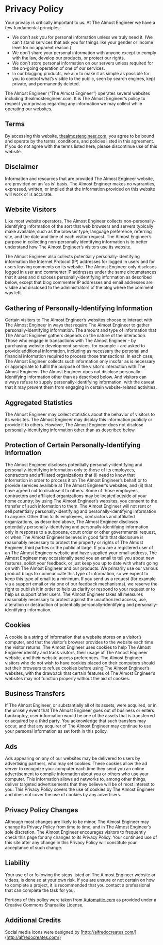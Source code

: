 # Privacy Policy

Your privacy is critically important to us. At The Almost Engineer we have a few fundamental principles:

*   We don’t ask you for personal information unless we truly need it. (We can’t stand services that ask you for things like your gender or income level for no apparent reason.)
*   We don’t share your personal information with anyone except to comply with the law, develop our products, or protect our rights.
*   We don’t store personal information on our servers unless required for the on-going operation of one of our services.
*   In our blogging products, we aim to make it as simple as possible for you to control what’s visible to the public, seen by search engines, kept private, and permanently deleted.

The Almost Engineer (“The Almost Engineer”) operates several websites including thealmostengineer.com. It is The Almost Engineer’s policy to respect your privacy regarding any information we may collect while operating our websites.

## Terms

By accessing this website, [thealmostengineer.com](http://thealmostengineer.com), you agree to be bound and operate by the terms, conditions, and policies listed in this agreement. If you do not agree with the terms listed here, please discontinue use of this website.

## Disclaimer

Information and resources that are provided The Almost Engineer website, are provided on an 'as is' basis. The Almost Engineer makes no warranties, expressed, written, or implied that the information provided on this website will work or is accurate.

## Website Visitors

Like most website operators, The Almost Engineer collects non-personally-identifying information of the sort that web browsers and servers typically make available, such as the browser type, language preference, referring site, and the date and time of each visitor request. The Almost Engineer’s purpose in collecting non-personally identifying information is to better understand how The Almost Engineer’s visitors use its website.

The Almost Engineer also collects potentially personally-identifying information like Internet Protocol (IP) addresses for logged in users and for users leaving comments on its website. The Almost Engineer only discloses logged in user and commenter IP addresses under the same circumstances that it uses and discloses personally-identifying information as described below, except that blog commenter IP addresses and email addresses are visible and disclosed to the administrators of the blog where the comment was left.

## Gathering of Personally-Identifying Information

Certain visitors to The Almost Engineer’s websites choose to interact with The Almost Engineer in ways that require The Almost Engineer to gather personally-identifying information. The amount and type of information that The Almost Engineer gathers depends on the nature of the interaction. Those who engage in transactions with The Almost Engineer – by purchasing website development services, for example – are asked to provide additional information, including as necessary the personal and financial information required to process those transactions. In each case, The Almost Engineer collects such information only insofar as is necessary or appropriate to fulfill the purpose of the visitor’s interaction with The Almost Engineer. The Almost Engineer does not disclose personally-identifying information other than as described below. And visitors can always refuse to supply personally-identifying information, with the caveat that it may prevent them from engaging in certain website-related activities.

## Aggregated Statistics

The Almost Engineer may collect statistics about the behavior of visitors to its websites. The Almost Engineer may display this information publicly or provide it to others. However, The Almost Engineer does not disclose personally-identifying information other than as described below.

## Protection of Certain Personally-Identifying Information

The Almost Engineer discloses potentially personally-identifying and personally-identifying information only to those of its employees, contractors and affiliated organizations that (i) need to know that information in order to process it on The Almost Engineer’s behalf or to provide services available at The Almost Engineer’s websites, and (ii) that have agreed not to disclose it to others. Some of those employees, contractors and affiliated organizations may be located outside of your home country; by using The Almost Engineer’s websites, you consent to the transfer of such information to them. The Almost Engineer will not rent or sell potentially personally-identifying and personally-identifying information to anyone. Other than to its employees, contractors and affiliated organizations, as described above, The Almost Engineer discloses potentially personally-identifying and personally-identifying information only in response to a subpoena, court order or other governmental request, or when The Almost Engineer believes in good faith that disclosure is reasonably necessary to protect the property or rights of The Almost Engineer, third parties or the public at large. If you are a registered user of an The Almost Engineer website and have supplied your email address, The Almost Engineer may occasionally send you an email to tell you about new features, solicit your feedback, or just keep you up to date with what’s going on with The Almost Engineer and our products. We primarily use our various product blogs to communicate this type of information, so we expect to keep this type of email to a minimum. If you send us a request (for example via a support email or via one of our feedback mechanisms), we reserve the right to publish it in order to help us clarify or respond to your request or to help us support other users. The Almost Engineer takes all measures reasonably necessary to protect against the unauthorized access, use, alteration or destruction of potentially personally-identifying and personally-identifying information.

## Cookies

A cookie is a string of information that a website stores on a visitor’s computer, and that the visitor’s browser provides to the website each time the visitor returns. The Almost Engineer uses cookies to help The Almost Engineer identify and track visitors, their usage of The Almost Engineer website, and their website access preferences. The Almost Engineer visitors who do not wish to have cookies placed on their computers should set their browsers to refuse cookies before using The Almost Engineer’s websites, with the drawback that certain features of The Almost Engineer’s websites may not function properly without the aid of cookies.

## Business Transfers

If The Almost Engineer, or substantially all of its assets, were acquired, or in the unlikely event that The Almost Engineer goes out of business or enters bankruptcy, user information would be one of the assets that is transferred or acquired by a third party. You acknowledge that such transfers may occur, and that any acquirer of The Almost Engineer may continue to use your personal information as set forth in this policy.

## Ads

Ads appearing on any of our websites may be delivered to users by advertising partners, who may set cookies. These cookies allow the ad server to recognize your computer each time they send you an online advertisement to compile information about you or others who use your computer. This information allows ad networks to, among other things, deliver targeted advertisements that they believe will be of most interest to you. This Privacy Policy covers the use of cookies by The Almost Engineer and does not cover the use of cookies by any advertisers.

## Privacy Policy Changes

Although most changes are likely to be minor, The Almost Engineer may change its Privacy Policy from time to time, and in The Almost Engineer’s sole discretion. The Almost Engineer encourages visitors to frequently check this page for any changes to its Privacy Policy. Your continued use of this site after any change in this Privacy Policy will constitute your acceptance of such change.

## Liability

Your use of or following the steps listed on The Almost Engineer website or videos, is done so at your own risk. If you are unsure or not certain on how to complete a project, it is recommended that you contact a professional that can complete the task for you.

Portions of this policy were taken from [Automattic.com](http://www.Automattic.com) as provided under a Creative Commons Sharealike License.

## Additional Credits

Social media icons were designed by [http://alfredocreates.com/](http://alfredocreates.com/)

